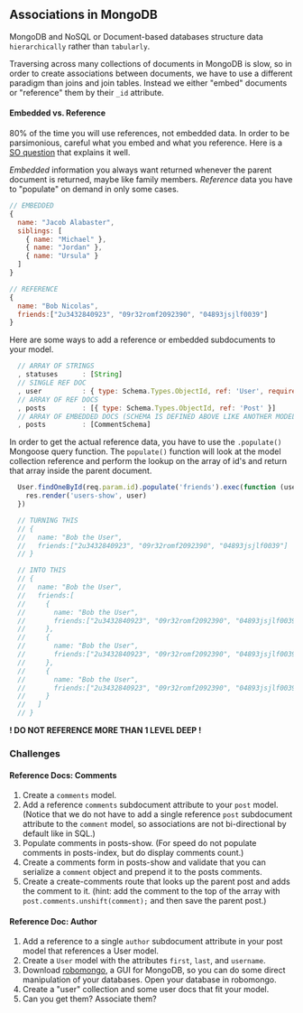 ## Associations in MongoDB

MongoDB and NoSQL or Document-based databases structure data `hierarchically` rather than `tabularly`.

Traversing across many collections of documents in MongoDB is slow, so in order to create associations between documents, we have to use a different paradigm than joins and join tables. Instead we either "embed" documents or "reference" them by their `_id` attribute.


#### Embedded vs. Reference

80% of the time you will use references, not embedded data. In order to be parsimonious, careful what you embed and what you reference. Here is a [SO question](http://stackoverflow.com/questions/21302279/embedded-document-vs-reference-in-mongoose-design-model) that explains it well.

*Embedded* information you always want returned whenever the parent document is returned, maybe like family members. *Reference* data you have to "populate" on demand in only some cases.

  ```js
  // EMBEDDED
  {
    name: "Jacob Alabaster",
    siblings: [
      { name: "Michael" },
      { name: "Jordan" },
      { name: "Ursula" }
    ]
  }

  // REFERENCE
  {
    name: "Bob Nicolas",
    friends:["2u3432840923", "09r32romf2092390", "04893jsjlf0039"]
  }
  ```

Here are some ways to add a reference or embedded subdocuments to your model.

```js
  // ARRAY OF STRINGS
  , statuses      : [String]
  // SINGLE REF DOC
  , user          : { type: Schema.Types.ObjectId, ref: 'User', required: true }
  // ARRAY OF REF DOCS
  , posts         : [{ type: Schema.Types.ObjectId, ref: 'Post' }]
  // ARRAY OF EMBEDDED DOCS (SCHEMA IS DEFINED ABOVE LIKE ANOTHER MODEL)
  , posts         : [CommentSchema]

```

In order to get the actual reference data, you have to use the `.populate()` Mongoose query function. The `populate()` function will look at the model collection reference and perform the lookup on the array of id's and return that array inside the parent document.

  ```js
    User.findOneById(req.param.id).populate('friends').exec(function (users, err) {
      res.render('users-show', user)
    })

    // TURNING THIS
    // {
    //   name: "Bob the User",
    //   friends:["2u3432840923", "09r32romf2092390", "04893jsjlf0039"]
    // }

    // INTO THIS
    // {
    //   name: "Bob the User",
    //   friends:[
    //     {
    //       name: "Bob the User",
    //       friends:["2u3432840923", "09r32romf2092390", "04893jsjlf0039"]
    //     },
    //     {
    //       name: "Bob the User",
    //       friends:["2u3432840923", "09r32romf2092390", "04893jsjlf0039"]
    //     },
    //     {
    //       name: "Bob the User",
    //       friends:["2u3432840923", "09r32romf2092390", "04893jsjlf0039"]
    //     }
    //   ]
    // }
  ```

**! DO NOT REFERENCE MORE THAN 1 LEVEL DEEP !**

### Challenges

#### Reference Docs: Comments

1. Create a `comments` model.
1. Add a reference `comments` subdocument attribute to your `post` model. (Notice that we do not have to add a single reference `post` subdocument attribute to the `comment` model, so associations are not bi-directional by default like in SQL.)
1. Populate comments in posts-show. (For speed do not populate comments in posts-index, but do display comments count.)
1. Create a comments form in posts-show and validate that you can serialize a `comment` object and prepend it to the posts comments.
1. Create a create-comments route that looks up the parent post and adds the comment to it. (hint: add the comment to the top of the array with `post.comments.unshift(comment);` and then save the parent post.)

#### Reference Doc: Author

1. Add a reference to a single `author` subdocument attribute in your post model that references a User model.
1. Create a `User` model with the attributes `first`, `last`, and `username`.
1. Download [robomongo](https://robomongo.org/), a GUI for MongoDB, so you can do some direct manipulation of your databases. Open your database in robomongo.
1. Create a "user" collection and some user docs that fit your model.
1. Can you get them? Associate them?
